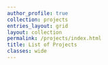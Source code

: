 ```yaml
---
author_profile: true
collection: projects
entries_layout: grid
layout: collection
permalink: /projects/index.html
title: List of Projects
classes: wide
---
```

